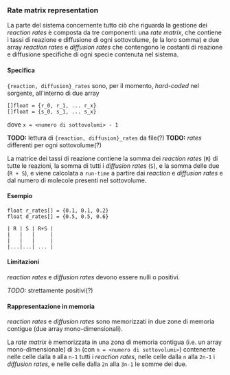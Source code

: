 ### Rate matrix representation 

La parte del sistema concernente tutto ciò che riguarda
la gestione dei *reaction rates* è composta da tre
componenti: una *rate matrix*, che contiene i tassi di
reazione e diffusione di ogni sottovolume, (e la loro
somma) e due array *reaction rates* e *diffusion rates*
che contengono le costanti di reazione e diffusione
specifiche di ogni specie contenuta nel sistema.

#### Specifica 

`{reaction, diffusion}_rates` sono, per il momento,
*hard-coded* nel sorgente, all'interno di due array

    []float = {r_0, r_1, ... r_x}
    []float = {s_0, s_1, ... s_x}

dove `x = <numero di sottovolumi> - 1`

**TODO:** lettura di `{reaction, diffusion}_rates` da file(?)
**TODO:** *rates* differenti per ogni sottovolume(?)

La matrice dei tassi di reazione contiene la somma dei
*reaction rates* (`R`) di tutte le reazioni, la somma di tutti
i *diffusion rates* (`S`), e la somma delle due (`R + S`), e
viene calcolata a `run-time` a partire dai *reaction* e *diffusion*
*rates* e dal numero di molecole presenti nel sottovolume.

#### Esempio

    float r_rates[] = {0.1, 0.1, 0.2}
    float d_rates[] = {0.5, 0.5, 0.6}

    | R | S | R+S |
    |   |   |     |
    |   |   |     |
    |...|...| ... |

#### Limitazioni

*reaction rates* e *diffusion rates* devono essere nulli
o positivi.

*TODO:* strettamente positivi(?)

#### Rappresentazione in memoria

*reaction rates* e *diffusion rates* sono memorizzati in due
zone di memoria contigue (due array mono-dimensionali).

La *rate matrix* è memorizzata in una zona di memoria contigua
(i.e. un array mono-dimensionale) di `3n` (con `n = <numero di sottovolumi>`)
contenente nelle celle dalla `0` alla `n-1` tutti i *reaction rates*,
nelle celle dalla `n` alla `2n-1` i *diffusion rates*, e nelle
celle dalla `2n` alla `3n-1` le somme dei due.


